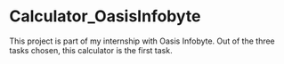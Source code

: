 # Calculator_OasisInfobyte
This project is part of my internship with Oasis Infobyte. Out of the three tasks chosen, this calculator is the first task.
